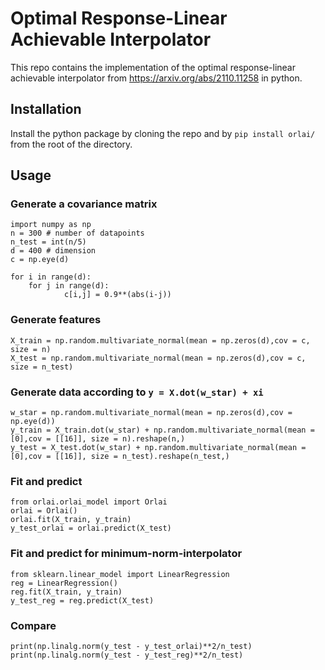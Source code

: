 # Optimal Response-Linear Achievable Interpolator

This repo contains the implementation of the optimal response-linear achievable interpolator from https://arxiv.org/abs/2110.11258 in python.

## Installation

Install the python package by cloning the repo and by `pip install orlai/` from the root of the directory. 

## Usage

### Generate a covariance matrix

```
import numpy as np
n = 300 # number of datapoints
n_test = int(n/5)
d = 400 # dimension
c = np.eye(d)

for i in range(d):
    for j in range(d):
            c[i,j] = 0.9**(abs(i-j))
```

### Generate features

```
X_train = np.random.multivariate_normal(mean = np.zeros(d),cov = c, size = n)
X_test = np.random.multivariate_normal(mean = np.zeros(d),cov = c, size = n_test)
```

### Generate data according to `y = X.dot(w_star) + xi`

```
w_star = np.random.multivariate_normal(mean = np.zeros(d),cov = np.eye(d))
y_train = X_train.dot(w_star) + np.random.multivariate_normal(mean = [0],cov = [[16]], size = n).reshape(n,)
y_test = X_test.dot(w_star) + np.random.multivariate_normal(mean = [0],cov = [[16]], size = n_test).reshape(n_test,)
```

### Fit and predict
```
from orlai.orlai_model import Orlai
orlai = Orlai()
orlai.fit(X_train, y_train)
y_test_orlai = orlai.predict(X_test)
```

### Fit and predict for minimum-norm-interpolator
```
from sklearn.linear_model import LinearRegression
reg = LinearRegression()
reg.fit(X_train, y_train)
y_test_reg = reg.predict(X_test)
```

### Compare

```
print(np.linalg.norm(y_test - y_test_orlai)**2/n_test)
print(np.linalg.norm(y_test - y_test_reg)**2/n_test)
```


